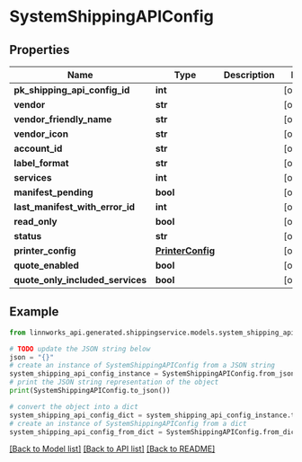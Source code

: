 # SystemShippingAPIConfig


## Properties

Name | Type | Description | Notes
------------ | ------------- | ------------- | -------------
**pk_shipping_api_config_id** | **int** |  | [optional] 
**vendor** | **str** |  | [optional] 
**vendor_friendly_name** | **str** |  | [optional] 
**vendor_icon** | **str** |  | [optional] 
**account_id** | **str** |  | [optional] 
**label_format** | **str** |  | [optional] 
**services** | **int** |  | [optional] 
**manifest_pending** | **bool** |  | [optional] 
**last_manifest_with_error_id** | **int** |  | [optional] 
**read_only** | **bool** |  | [optional] 
**status** | **str** |  | [optional] 
**printer_config** | [**PrinterConfig**](PrinterConfig.md) |  | [optional] 
**quote_enabled** | **bool** |  | [optional] 
**quote_only_included_services** | **bool** |  | [optional] 

## Example

```python
from linnworks_api.generated.shippingservice.models.system_shipping_api_config import SystemShippingAPIConfig

# TODO update the JSON string below
json = "{}"
# create an instance of SystemShippingAPIConfig from a JSON string
system_shipping_api_config_instance = SystemShippingAPIConfig.from_json(json)
# print the JSON string representation of the object
print(SystemShippingAPIConfig.to_json())

# convert the object into a dict
system_shipping_api_config_dict = system_shipping_api_config_instance.to_dict()
# create an instance of SystemShippingAPIConfig from a dict
system_shipping_api_config_from_dict = SystemShippingAPIConfig.from_dict(system_shipping_api_config_dict)
```
[[Back to Model list]](../README.md#documentation-for-models) [[Back to API list]](../README.md#documentation-for-api-endpoints) [[Back to README]](../README.md)


